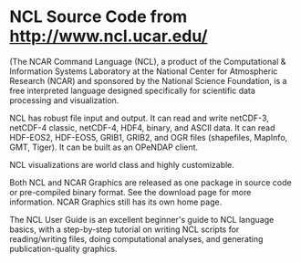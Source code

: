 NCL Source Code from http://www.ncl.ucar.edu/
===

(The NCAR Command Language (NCL), a product of the Computational & Information Systems Laboratory at the National Center for Atmospheric Research (NCAR) and sponsored by the National Science Foundation, is a free interpreted language designed specifically for scientific data processing and visualization.

NCL has robust file input and output. It can read and write netCDF-3, netCDF-4 classic, netCDF-4, HDF4, binary, and ASCII data. It can read HDF-EOS2, HDF-EOS5, GRIB1, GRIB2, and OGR files (shapefiles, MapInfo, GMT, Tiger). It can be built as an OPeNDAP client.

NCL visualizations are world class and highly customizable.

Both NCL and NCAR Graphics are released as one package in source code or pre-compiled binary format. See the download page for more information. NCAR Graphics still has its own home page.

The NCL User Guide is an excellent beginner's guide to NCL language basics, with a step-by-step tutorial on writing NCL scripts for reading/writing files, doing computational analyses, and generating publication-quality graphics.
